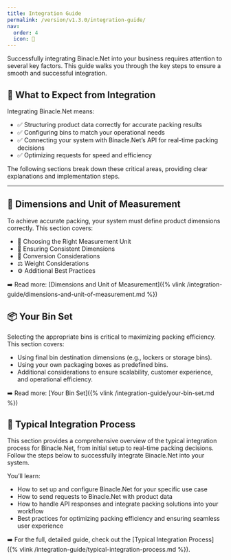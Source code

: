 ```yaml
---
title: Integration Guide
permalink: /version/v1.3.0/integration-guide/
nav:
  order: 4
  icon: 🔗
---
```


Successfully integrating Binacle.Net into your business requires attention to several key factors. This guide walks you through the key steps to ensure a smooth and successful integration.

## 📌 What to Expect from Integration
Integrating Binacle.Net means:
- ✅ Structuring product data correctly for accurate packing results
- ✅ Configuring bins to match your operational needs
- ✅ Connecting your system with Binacle.Net’s API for real-time packing decisions
- ✅ Optimizing requests for speed and efficiency

The following sections break down these critical areas, providing clear explanations and implementation steps.

---

## 📏 Dimensions and Unit of Measurement
To achieve accurate packing, your system must define product dimensions correctly. This section covers:

- 🧮 Choosing the Right Measurement Unit
- 📏 Ensuring Consistent Dimensions
- 🔄 Conversion Considerations
- ⚖️ Weight Considerations
- ⚙️ Additional Best Practices

➡️ Read more: [Dimensions and Unit of Measurement]({% vlink /integration-guide/dimensions-and-unit-of-measurement.md %})

## 📦 Your Bin Set
Selecting the appropriate bins is critical to maximizing packing efficiency. This section covers:

- Using final bin destination dimensions (e.g., lockers or storage bins).
- Using your own packaging boxes as predefined bins.
- Additional considerations to ensure scalability, customer experience, and operational efficiency.

➡️ Read more: [Your Bin Set]({% vlink /integration-guide/your-bin-set.md %})


## 🌟 Typical Integration Process
This section provides a comprehensive overview of the typical integration process for Binacle.Net, from initial setup to real-time packing decisions. Follow the steps below to successfully integrate Binacle.Net into your system.

You’ll learn:
- How to set up and configure Binacle.Net for your specific use case
- How to send requests to Binacle.Net with product data
- How to handle API responses and integrate packing solutions into your workflow
- Best practices for optimizing packing efficiency and ensuring seamless user experience

➡️ For the full, detailed guide, check out the [Typical Integration Process]({% vlink /integration-guide/typical-integration-process.md %}).

